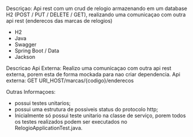 Descriçao: Api rest com um crud de relogio armazenando em um database H2 (POST / PUT / DELETE / GET), realizando uma comunicaçao com outra api rest (enderecos das marcas de relogios)
 - H2
 - Java
 - Swagger
 - Spring Boot / Data
 - Jackson

Descricao Api Externa: Realizo uma comunicaçao com outra api rest externa, porem esta de forma mockada para nao criar dependencia.
Api externa: GET URI_HOST/marcas/{codigo}/enderecos

Outras Informaçoes: 
 - possui testes unitarios;
 - possui uma estrutura de possiveis status do protocolo http;
 - Inicialmente só possui teste unitario na classe de serviço, porem todos os testes realizados podem ser executados no RelogioApplicationTest.java.
